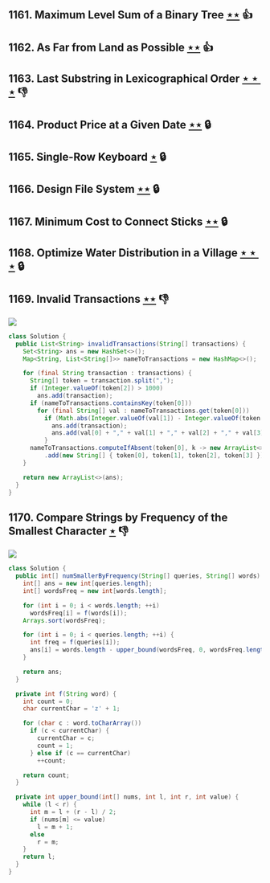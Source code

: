 ## 1161. Maximum Level Sum of a Binary Tree [$\star\star$](https://leetcode.com/problems/maximum-level-sum-of-a-binary-tree) :thumbsup:

## 1162. As Far from Land as Possible [$\star\star$](https://leetcode.com/problems/as-far-from-land-as-possible) :thumbsup:

## 1163. Last Substring in Lexicographical Order [$\star\star\star$](https://leetcode.com/problems/last-substring-in-lexicographical-order) :thumbsdown:

## 1164. Product Price at a Given Date [$\star\star$](https://leetcode.com/problems/product-price-at-a-given-date) 🔒

## 1165. Single-Row Keyboard [$\star$](https://leetcode.com/problems/single-row-keyboard) 🔒

## 1166. Design File System [$\star\star$](https://leetcode.com/problems/design-file-system) 🔒

## 1167. Minimum Cost to Connect Sticks [$\star\star$](https://leetcode.com/problems/minimum-cost-to-connect-sticks) 🔒

## 1168. Optimize Water Distribution in a Village [$\star\star\star$](https://leetcode.com/problems/optimize-water-distribution-in-a-village) 🔒

## 1169. Invalid Transactions [$\star\star$](https://leetcode.com/problems/invalid-transactions) :thumbsdown:

![](https://img.shields.io/badge/-String-60373E.svg?style=flat-square)

```java
class Solution {
  public List<String> invalidTransactions(String[] transactions) {
    Set<String> ans = new HashSet<>();
    Map<String, List<String[]>> nameToTransactions = new HashMap<>();

    for (final String transaction : transactions) {
      String[] token = transaction.split(",");
      if (Integer.valueOf(token[2]) > 1000)
        ans.add(transaction);
      if (nameToTransactions.containsKey(token[0]))
        for (final String[] val : nameToTransactions.get(token[0]))
          if (Math.abs(Integer.valueOf(val[1]) - Integer.valueOf(token[1])) <= 60 && !val[3].equals(token[3])) {
            ans.add(transaction);
            ans.add(val[0] + "," + val[1] + "," + val[2] + "," + val[3]);
          }
      nameToTransactions.computeIfAbsent(token[0], k -> new ArrayList<>())
          .add(new String[] { token[0], token[1], token[2], token[3] });
    }

    return new ArrayList<>(ans);
  }
}
```

## 1170. Compare Strings by Frequency of the Smallest Character [$\star$](https://leetcode.com/problems/compare-strings-by-frequency-of-the-smallest-character) :thumbsdown:

![](https://img.shields.io/badge/-String-60373E.svg?style=flat-square)

```java
class Solution {
  public int[] numSmallerByFrequency(String[] queries, String[] words) {
    int[] ans = new int[queries.length];
    int[] wordsFreq = new int[words.length];

    for (int i = 0; i < words.length; ++i)
      wordsFreq[i] = f(words[i]);
    Arrays.sort(wordsFreq);

    for (int i = 0; i < queries.length; ++i) {
      int freq = f(queries[i]);
      ans[i] = words.length - upper_bound(wordsFreq, 0, wordsFreq.length, freq);
    }

    return ans;
  }

  private int f(String word) {
    int count = 0;
    char currentChar = 'z' + 1;

    for (char c : word.toCharArray())
      if (c < currentChar) {
        currentChar = c;
        count = 1;
      } else if (c == currentChar)
        ++count;

    return count;
  }

  private int upper_bound(int[] nums, int l, int r, int value) {
    while (l < r) {
      int m = l + (r - l) / 2;
      if (nums[m] <= value)
        l = m + 1;
      else
        r = m;
    }
    return l;
  }
}
```
